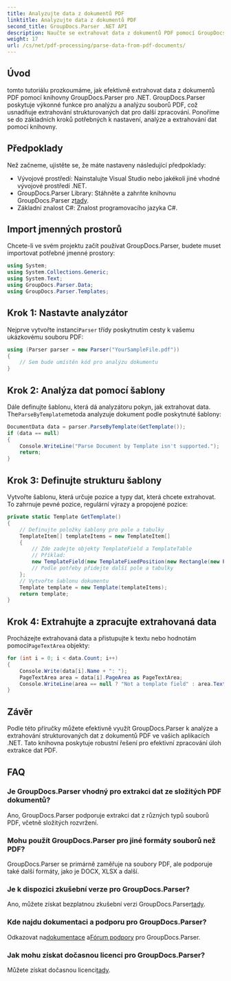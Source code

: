 ```yaml
---
title: Analyzujte data z dokumentů PDF
linktitle: Analyzujte data z dokumentů PDF
second_title: GroupDocs.Parser .NET API
description: Naučte se extrahovat data z dokumentů PDF pomocí GroupDocs.Parser for .NET. Postupujte podle našeho podrobného průvodce pro efektivní analýzu a zpracování souborů PDF.
weight: 17
url: /cs/net/pdf-processing/parse-data-from-pdf-documents/
---
```

## Úvod
tomto tutoriálu prozkoumáme, jak efektivně extrahovat data z dokumentů PDF pomocí knihovny GroupDocs.Parser pro .NET. GroupDocs.Parser poskytuje výkonné funkce pro analýzu a analýzu souborů PDF, což usnadňuje extrahování strukturovaných dat pro další zpracování. Ponoříme se do základních kroků potřebných k nastavení, analýze a extrahování dat pomocí knihovny.
## Předpoklady
Než začneme, ujistěte se, že máte nastaveny následující předpoklady:
- Vývojové prostředí: Nainstalujte Visual Studio nebo jakékoli jiné vhodné vývojové prostředí .NET.
-  GroupDocs.Parser Library: Stáhněte a zahrňte knihovnu GroupDocs.Parser z[tady](https://releases.groupdocs.com/parser/net/).
- Základní znalost C#: Znalost programovacího jazyka C#.

## Import jmenných prostorů
Chcete-li ve svém projektu začít používat GroupDocs.Parser, budete muset importovat potřebné jmenné prostory:
```csharp
using System;
using System.Collections.Generic;
using System.Text;
using GroupDocs.Parser.Data;
using GroupDocs.Parser.Templates;
```
## Krok 1: Nastavte analyzátor
 Nejprve vytvořte instanci`Parser` třídy poskytnutím cesty k vašemu ukázkovému souboru PDF:
```csharp
using (Parser parser = new Parser("YourSampleFile.pdf"))
{
    // Sem bude umístěn kód pro analýzu dokumentu
}
```
## Krok 2: Analýza dat pomocí šablony
 Dále definujte šablonu, která dá analyzátoru pokyn, jak extrahovat data. The`ParseByTemplate`metoda analyzuje dokument podle poskytnuté šablony:
```csharp
DocumentData data = parser.ParseByTemplate(GetTemplate());
if (data == null)
{
    Console.WriteLine("Parse Document by Template isn't supported.");
    return;
}
```
## Krok 3: Definujte strukturu šablony
Vytvořte šablonu, která určuje pozice a typy dat, která chcete extrahovat. To zahrnuje pevné pozice, regulární výrazy a propojené pozice:
```csharp
private static Template GetTemplate()
{
    // Definujte položky šablony pro pole a tabulky
    TemplateItem[] templateItems = new TemplateItem[]
    {
        // Zde zadejte objekty TemplateField a TemplateTable
        // Příklad:
        new TemplateField(new TemplateFixedPosition(new Rectangle(new Point(35, 135), new Size(100, 10))), "FromCompany"),
        // Podle potřeby přidejte další pole a tabulky
    };
    // Vytvořte šablonu dokumentu
    Template template = new Template(templateItems);
    return template;
}
```
## Krok 4: Extrahujte a zpracujte extrahovaná data
 Procházejte extrahovaná data a přistupujte k textu nebo hodnotám pomocí`PageTextArea` objekty:
```csharp
for (int i = 0; i < data.Count; i++)
{
    Console.Write(data[i].Name + ": ");
    PageTextArea area = data[i].PageArea as PageTextArea;
    Console.WriteLine(area == null ? "Not a template field" : area.Text);
}
```

## Závěr
Podle této příručky můžete efektivně využít GroupDocs.Parser k analýze a extrahování strukturovaných dat z dokumentů PDF ve vašich aplikacích .NET. Tato knihovna poskytuje robustní řešení pro efektivní zpracování úloh extrakce dat PDF.
## FAQ
### Je GroupDocs.Parser vhodný pro extrakci dat ze složitých PDF dokumentů?
Ano, GroupDocs.Parser podporuje extrakci dat z různých typů souborů PDF, včetně složitých rozvržení.
### Mohu použít GroupDocs.Parser pro jiné formáty souborů než PDF?
GroupDocs.Parser se primárně zaměřuje na soubory PDF, ale podporuje také další formáty, jako je DOCX, XLSX a další.
### Je k dispozici zkušební verze pro GroupDocs.Parser?
 Ano, můžete získat bezplatnou zkušební verzi GroupDocs.Parser[tady](https://releases.groupdocs.com/).
### Kde najdu dokumentaci a podporu pro GroupDocs.Parser?
 Odkazovat na[dokumentace](https://tutorials.groupdocs.com/parser/net/) a[Fórum podpory](https://forum.groupdocs.com/c/parser/17) pro GroupDocs.Parser.
### Jak mohu získat dočasnou licenci pro GroupDocs.Parser?
 Můžete získat dočasnou licenci[tady](https://purchase.groupdocs.com/temporary-license/).